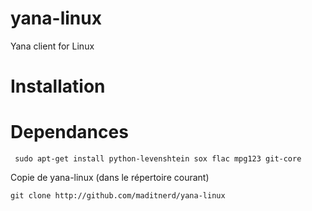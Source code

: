 yana-linux
==========

Yana client for Linux

Installation
============

Dependances
===

```` sudo apt-get install python-levenshtein sox flac mpg123 git-core````

Copie de yana-linux (dans le répertoire courant)

```` git clone http://github.com/maditnerd/yana-linux ````
